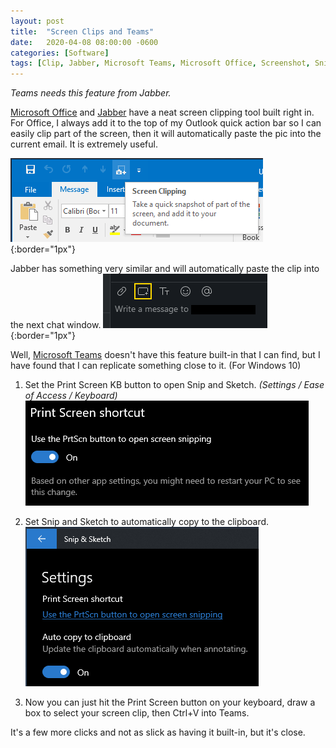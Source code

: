 ```yaml
---
layout: post
title:  "Screen Clips and Teams"
date:   2020-04-08 08:00:00 -0600
categories: [Software]
tags: [Clip, Jabber, Microsoft Teams, Microsoft Office, Screenshot, Snip and Sketch, Windows]
---
```


*Teams needs this feature from Jabber.*

[Microsoft Office](https://office.microsoft.com) and [Jabber](https://www.cisco.com/c/en/us/products/unified-communications/jabber/index.html) have a neat screen clipping tool built right in. For Office, I always add it to the top of my Outlook quick action bar so I can easily clip part of the screen, then it will automatically paste the pic into the current email. It is extremely useful.

![Outlook Screen Clip](/assets/2020/04/outlook-ccreen-clipping.png){:border="1px"}

Jabber has something very similar and will automatically paste the clip into the next chat window. ![Jabber Screen Clip](/assets/2020/04/jabber-screen-clipping.png){:border="1px"}

Well, [Microsoft Teams](https://teams.microsoft.com) doesn't have this feature built-in that I can find, but I have found that I can replicate something close to it. (For Windows 10)

1. Set the Print Screen KB button to open Snip and Sketch. _(Settings / Ease of Access / Keyboard)_ ![Print Screen Button](/assets/2020/04/1-print-screen-shortcut.png)

2. Set Snip and Sketch to automatically copy to the clipboard. ![Auto copy to clipboard](/assets/2020/04/2-auto-copy-to-clipboard.png)

3. Now you can just hit the Print Screen button on your keyboard, draw a box to select your screen clip, then Ctrl+V into Teams.

It's a few more clicks and not as slick as having it built-in, but it's close.
